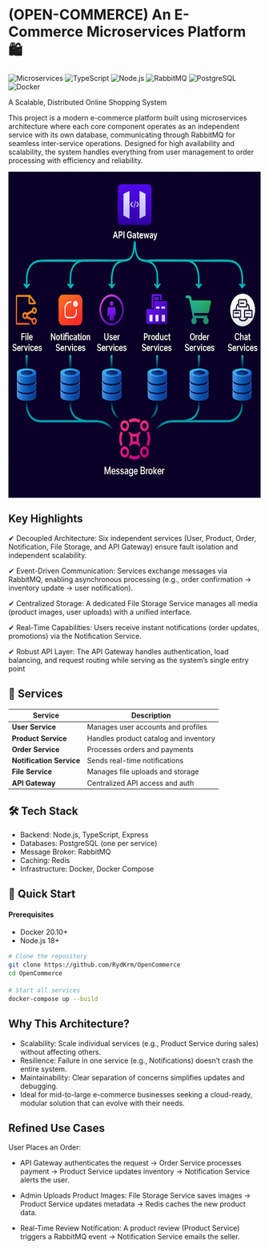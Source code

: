 # (OPEN-COMMERCE) An E-Commerce Microservices Platform 🛍️

![Microservices](https://img.shields.io/badge/architecture-microservices-blue)
![TypeScript](https://img.shields.io/badge/TypeScript-4.0+-3178C6)
![Node.js](https://img.shields.io/badge/Node.js-18+-339933)
![RabbitMQ](https://img.shields.io/badge/RabbitMQ-3.9+-FF6600)
![PostgreSQL](https://img.shields.io/badge/PostgreSQL-15+-4169E1)
![Docker](https://img.shields.io/badge/Docker-20.10+-2496ED)

A Scalable, Distributed Online Shopping System

This project is a modern e-commerce platform built using microservices architecture where each core component operates as an independent service with its own database, communicating through RabbitMQ for seamless inter-service operations. Designed for high availability and scalability, the system handles everything from user management to order processing with efficiency and reliability.

<!-- ![Microservice Image](./Docs/readme_image.png) -->
<img src="./Docs/readme_image.png" alt="Microservice Image" width="700" height="650" align="center" />

## Key Highlights

✔ Decoupled Architecture: Six independent services (User, Product, Order, Notification, File Storage, and API Gateway) ensure fault isolation and independent scalability.

✔ Event-Driven Communication: Services exchange messages via RabbitMQ, enabling asynchronous processing (e.g., order confirmation → inventory update → user notification).

✔ Centralized Storage: A dedicated File Storage Service manages all media (product images, user uploads) with a unified interface.

✔ Real-Time Capabilities: Users receive instant notifications (order updates, promotions) via the Notification Service.

✔ Robust API Layer: The API Gateway handles authentication, load balancing, and request routing while serving as the system’s single entry point

## 🌟 Services

| Service                  | Description                           |
| ------------------------ | ------------------------------------- |
| **User Service**         | Manages user accounts and profiles    |
| **Product Service**      | Handles product catalog and inventory |
| **Order Service**        | Processes orders and payments         |
| **Notification Service** | Sends real-time notifications         |
| **File Service**         | Manages file uploads and storage      |
| **API Gateway**          | Centralized API access and auth       |

## 🛠️ Tech Stack

- Backend: Node.js, TypeScript, Express
- Databases: PostgreSQL (one per service)
- Message Broker: RabbitMQ
- Caching: Redis
- Infrastructure: Docker, Docker Compose

## 🚀 Quick Start

#### Prerequisites

- Docker 20.10+
- Node.js 18+

```bash
# Clone the repository
git clone https://github.com/RydKrm/OpenCommerce
cd OpenCommerce

# Start all services
docker-compose up --build
```

## Why This Architecture?

- Scalability: Scale individual services (e.g., Product Service during sales) without affecting others.
- Resilience: Failure in one service (e.g., Notifications) doesn’t crash the entire system.
- Maintainability: Clear separation of concerns simplifies updates and debugging.
- Ideal for mid-to-large e-commerce businesses seeking a cloud-ready, modular solution that can evolve with their needs.

## Refined Use Cases

User Places an Order:

- API Gateway authenticates the request → Order Service processes payment → Product Service updates inventory → Notification Service alerts the user.

- Admin Uploads Product Images: File Storage Service saves images → Product Service updates metadata → Redis caches the new product data.
- Real-Time Review Notification: A product review (Product Service) triggers a RabbitMQ event → Notification Service emails the seller.
